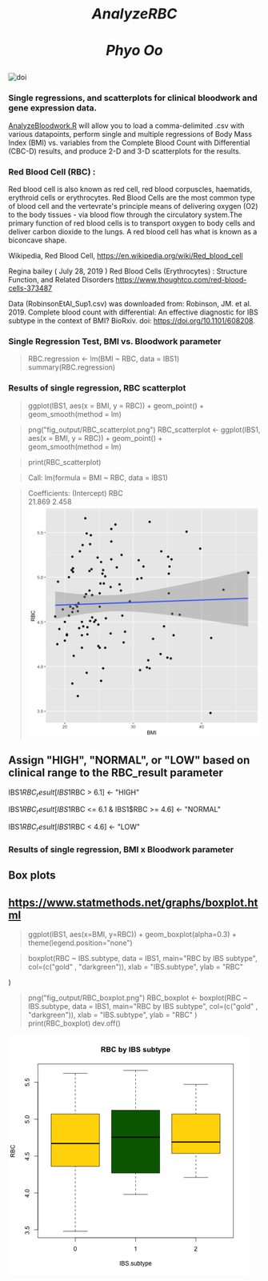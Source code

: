 # <p align="center"> *AnalyzeRBC* </p>

# <p align="center"> *Phyo Oo* </p>

![doi](../master/Images/zenodo.3373938.svg?sanitize=true)
### Single regressions, and scatterplots for clinical bloodwork and gene expression data.
[AnalyzeBloodwork.R](https://github.com/phyooo29/AnalyzeRBC/blob/master/data/AnalyzeBloodwork.R) will allow you to load a comma-delimited .csv with various datapoints, perform single and multiple regressions of Body Mass Index (BMI) vs. variables from the Complete Blood Count with Differential (CBC-D) results, and produce 2-D and 3-D scatterplots for the results. 

### Red Blood Cell (RBC) :
Red blood cell is also known as red cell, red blood corpuscles, haematids, erythroid cells or erythrocytes. Red Blood Cells are the most common type of blood cell and the vertevrate's principle means of delivering oxygen (O2) to the body tissues - via blood flow through the circulatory system.The primary function of red blood cells is to transport oxygen to body cells and deliver carbon dioxide to the lungs. A red blood cell has what is known as a biconcave shape.

Wikipedia, Red Blood Cell, https://en.wikipedia.org/wiki/Red_blood_cell

Regina bailey ( July 28, 2019 ) Red Blood Cells (Erythrocytes) : Structure Function, and Related Disorders 
https://www.thoughtco.com/red-blood-cells-373487


Data (RobinsonEtAl_Sup1.csv) was downloaded from: 
Robinson, JM. et al. 2019. Complete blood count with differential: An effective diagnostic for IBS subtype in the context of BMI? BioRxiv. doi: https://doi.org/10.1101/608208.

### Single Regression Test, BMI vs. Bloodwork parameter
>RBC.regression <- lm(BMI ~ RBC, data = IBS1)
summary(RBC.regression)

### Results of single regression, RBC scatterplot
>ggplot(IBS1, aes(x = BMI, y = RBC)) +
  geom_point() +    
  geom_smooth(method = lm) 

>png("fig_output/RBC_scatterplot.png")
>RBC_scatterplot <- ggplot(IBS1, aes(x = BMI, y = RBC)) +
  geom_point() +    
  geom_smooth(method = lm) 

>print(RBC_scatterplot)

>Call:
lm(formula = BMI ~ RBC, data = IBS1)

>Coefficients:
(Intercept)    RBC  
     21.869        2.458
![](fig_output/RBC_scatterplot.png)

## Assign "HIGH", "NORMAL", or "LOW" based on clinical range to the RBC_result parameter

IBS1$RBC_result[IBS1$RBC > 6.1] <- "HIGH"

IBS1$RBC_result[IBS1$RBC <= 6.1 & IBS1$RBC >= 4.6] <- "NORMAL"

IBS1$RBC_result[IBS1$RBC < 4.6] <- "LOW"


### Results of single regression, BMI x Bloodwork parameter
## Box plots
## https://www.statmethods.net/graphs/boxplot.html

>ggplot(IBS1, aes(x=BMI, y=RBC)) +
geom_boxplot(alpha=0.3) +
  theme(legend.position="none")

>boxplot(RBC ~ IBS.subtype, data = IBS1, main="RBC by IBS subtype",
        col=(c("gold" , "darkgreen")), 
        xlab = "IBS.subtype", ylab = "RBC"
        
      
)
>png("fig_output/RBC_boxplot.png")
>RBC_boxplot <- boxplot(RBC ~ IBS.subtype, data = IBS1, main="RBC by IBS subtype",
                       col=(c("gold" , "darkgreen")),
                       xlab = "IBS.subtype", ylab = "RBC"
)
>print(RBC_boxplot)
dev.off()

![](fig_output/RBC_boxplot.png)


